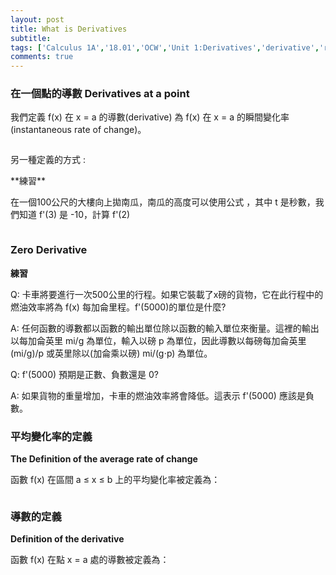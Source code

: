 ```yaml
---
layout: post
title: What is Derivatives
subtitle: 
tags: ['Calculus 1A','18.01','OCW','Unit 1:Derivatives','derivative','rate of change']
comments: true
---
```


### 在一個點的導數 Derivatives at a point


我們定義 f(x) 在 x = a 的導數(derivative) 為 f(x) 在 x = a 的瞬間變化率(instantaneous rate of change)。<br class="new">

<img src="{{ 'assets/img/unit1/0/9-1.png' | relative_url }}" alt="" /><br class="new">

另一種定義的方式 : <br class="new">

<img src="{{ 'assets/img/unit1/0/9-2.png' | relative_url }}" alt="" />

<br/>
**練習**

在一個100公尺的大樓向上拋南瓜，南瓜的高度可以使用公式 <img src="{{ 'assets/img/unit1/0/9-3.png' | relative_url }}" alt="" />，其中 t 是秒數，我們知道 f'(3) 是 -10，計算 f'(2) <br class="new">

<img src="{{ 'assets/img/unit1/0/9-6.png' | relative_url }}" alt="" /><br class="new"> 

### Zero Derivative

**練習**

Q: 卡車將要進行一次500公里的行程。如果它裝載了x磅的貨物，它在此行程中的燃油效率將為 f(x) 每加侖里程。f'(5000)的單位是什麼?<br class="new">

A: 任何函數的導數都以函數的輸出單位除以函數的輸入單位來衡量。這裡的輸出以每加侖英里 mi/g 為單位，輸入以磅 p 為單位，因此導數以每磅每加侖英里 (mi/g)/p 或英里除以(加侖乘以磅) mi/(g⋅p) 為單位。<br class="new">

Q: f'(5000) 預期是正數、負數還是 0?<br class="new">

A: 如果貨物的重量增加，卡車的燃油效率將會降低。這表示 f'(5000) 應該是負數。
<br/>

### 平均變化率的定義 
**The Definition of the average rate of change**

函數 f(x) 在區間 a ≤ x ≤ b 上的平均變化率被定義為：<br class="new">

<img src="{{ 'assets/img/unit1/0/9-7.png' | relative_url }}" alt="" />

### 導數的定義
**Definition of the derivative**

函數 f(x) 在點 x = a 處的導數被定義為：<br class="new">

<img src="{{ 'assets/img/unit1/0/9-8.png' | relative_url }}" alt="" />

<br/>
<br/>
<br/>
<br/>
